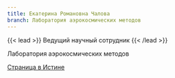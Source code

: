 ```yaml
---
title: Екатерина Романовна Чалова
branch: Лаборатория аэрокосмических методов
---
```


{{< lead >}} Ведущий научный сотрудник {{< /lead >}}

Лаборатория аэрокосмических методов

[Страница в Истине](https://istina.msu.ru/workers/514624)
